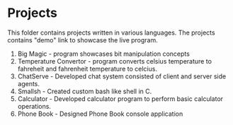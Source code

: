 # Projects
This folder contains projects written in various languages.
The projects contains "demo" link to showcase the live program.

1. Big Magic - program showcases bit manipulation concepts
2. Temperature Convertor - program converts celsius temperature to fahreheit and fahrenheit temperature to celcius.
3. ChatServe - Developed chat system consisted of client and server side agents.
4. Smallsh - Created custom bash like shell in C.
5. Calculator - Developed calculator program to perform basic calculator operations.
6. Phone Book - Designed Phone Book console application
